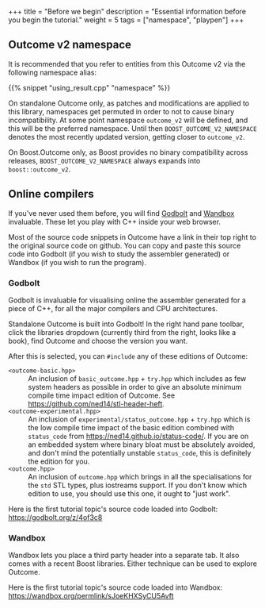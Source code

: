 +++
title = "Before we begin"
description = "Essential information before you begin the tutorial."
weight = 5
tags = ["namespace", "playpen"]
+++

## Outcome v2 namespace

It is recommended that you refer to entities from this Outcome v2 via the following namespace alias:

{{% snippet "using_result.cpp" "namespace" %}}

On standalone Outcome only, as patches and modifications are applied to this library,
namespaces get permuted in order to not to cause binary incompatibility. At some point
namespace `outcome_v2` will be defined, and this will be the preferred namespace.
Until then `BOOST_OUTCOME_V2_NAMESPACE` denotes the most recently
updated version, getting closer to `outcome_v2`.

On Boost.Outcome only, as Boost provides no binary compatibility across releases,
`BOOST_OUTCOME_V2_NAMESPACE` always expands into `boost::outcome_v2`.

## Online compilers

If you've never used them before, you will find
[Godbolt](https://godbolt.org/) and [Wandbox](https://wandbox.org/) invaluable.
These let you play with C++ inside your web browser.

Most of the source code snippets in Outcome have a link in their top right to
the original source code on github. You can copy and paste this source code into
Godbolt (if you wish to study the assembler generated) or Wandbox (if you
wish to run the program).

### Godbolt

Godbolt is invaluable for visualising online the assembler generated for a
piece of C++, for all the major compilers and CPU architectures.

Standalone Outcome is built into Godbolt! In the right hand pane toolbar, click the
libraries dropdown (currently third from the right, looks like a book), find
Outcome and choose the version you want.

After this is selected, you can `#include` any of these editions of Outcome:

<dl>
  <dt><code>&lt;outcome-basic.hpp&gt;</code></dt>
  <dd>An inclusion of <code>basic_outcome.hpp</code> + <code>try.hpp</code> which includes as few
  system headers as possible in order to give an absolute minimum compile time
  impact edition of Outcome. See <a href="https://github.com/ned14/stl-header-heft">https://github.com/ned14/stl-header-heft</a>.
  </dd>
  <dt><code>&lt;outcome-experimental.hpp&gt;</code></dt>
  <dd>An inclusion of <code>experimental/status_outcome.hpp</code> + <code>try.hpp</code> which
  is the low compile time impact of the basic edition combined with
  <code>status_code</code> from <a href="https://ned14.github.io/status-code/">https://ned14.github.io/status-code/</a>. If you are on an
  embedded system where binary bloat must be absolutely avoided, and don't
  mind the potentially unstable <code>status_code</code>, this is definitely the edition
  for you.
  </dd>
  <dt><code>&lt;outcome.hpp&gt;</code></dt>
  <dd>An inclusion of <code>outcome.hpp</code> which brings in all the specialisations
  for the <code>std</code> STL types, plus iostreams support. If you don't know which
  edition to use, you should use this one, it ought to "just work".</dd>
</dl>

Here is the first tutorial topic's source code loaded into Godbolt: https://godbolt.org/z/4of3c8

### Wandbox

Wandbox lets you place a third party header into a separate tab. It also
comes with a recent Boost libraries. Either technique can be used to
explore Outcome.

Here is the first tutorial topic's source code loaded into Wandbox: https://wandbox.org/permlink/sJoeKHXSyCU5Avft
